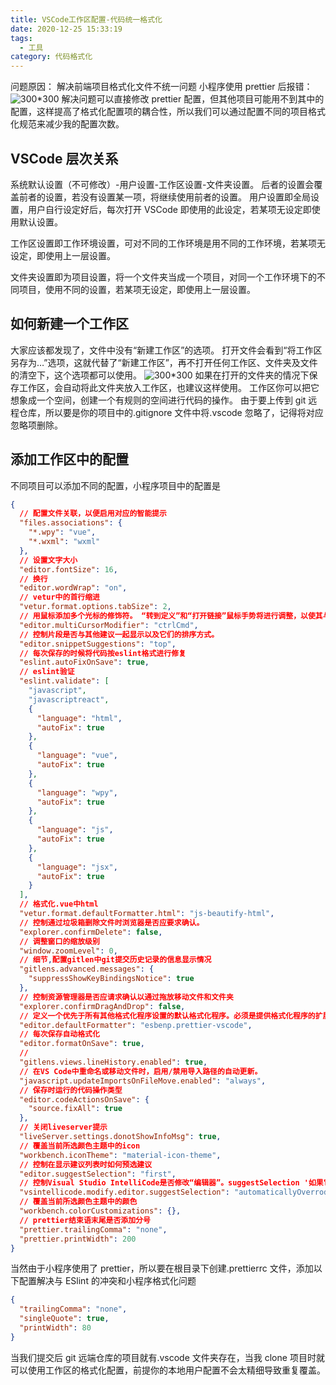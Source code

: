 ```yaml
---
title: VSCode工作区配置-代码统一格式化
date: 2020-12-25 15:33:19
tags:
  - 工具
category: 代码格式化
---
```


问题原因：
解决前端项目格式化文件不统一问题
小程序使用 prettier 后报错：
![300*300](/images/vs-eslint/vs-eslint4.png)
解决问题可以直接修改 prettier 配置，但其他项目可能用不到其中的配置，这样提高了格式化配置项的耦合性，所以我们可以通过配置不同的项目格式化规范来减少我的配置次数。

## VSCode 层次关系

系统默认设置（不可修改）-用户设置-工作区设置-文件夹设置。
后者的设置会覆盖前者的设置，若没有设置某一项，将继续使用前者的设置。
用户设置即全局设置，用户自行设定好后，每次打开 VSCode 即使用的此设定，若某项无设定即使用默认设置。

工作区设置即工作环境设置，可对不同的工作环境是用不同的工作环境，若某项无设定，即使用上一层设置。

文件夹设置即为项目设置，将一个文件夹当成一个项目，对同一个工作环境下的不同项目，使用不同的设置，若某项无设定，即使用上一层设置。

## 如何新建一个工作区

大家应该都发现了，文件中没有“新建工作区”的选项。
打开文件会看到“将工作区另存为…”选项，这就代替了“新建工作区”，再不打开任何工作区、文件夹及文件的清空下，这个选项都可以使用。
![300*300](/images/vs-eslint/vs-eslint5.png)
如果在打开的文件夹的情况下保存工作区，会自动将此文件夹放入工作区，也建议这样使用。
工作区你可以把它想象成一个空间，创建一个有规则的空间进行代码的操作。
由于要上传到 git 远程仓库，所以要是你的项目中的.gitignore 文件中将.vscode 忽略了，记得将对应忽略项删除。

## 添加工作区中的配置

不同项目可以添加不同的配置，小程序项目中的配置是

```json
{
  // 配置文件关联，以便启用对应的智能提示
  "files.associations": {
    "*.wpy": "vue",
    "*.wxml": "wxml"
  },
  // 设置文字大小
  "editor.fontSize": 16,
  // 换行
  "editor.wordWrap": "on",
  // vetur中的首行缩进
  "vetur.format.options.tabSize": 2,
  // 用鼠标添加多个光标的修饰符。 “转到定义”和“打开链接”鼠标手势将进行调整，以使其与多光标修改器不冲突。
  "editor.multiCursorModifier": "ctrlCmd",
  // 控制片段是否与其他建议一起显示以及它们的排序方式。
  "editor.snippetSuggestions": "top",
  // 每次保存的时候将代码按eslint格式进行修复
  "eslint.autoFixOnSave": true,
  // eslint验证
  "eslint.validate": [
    "javascript",
    "javascriptreact",
    {
      "language": "html",
      "autoFix": true
    },
    {
      "language": "vue",
      "autoFix": true
    },
    {
      "language": "wpy",
      "autoFix": true
    },
    {
      "language": "js",
      "autoFix": true
    },
    {
      "language": "jsx",
      "autoFix": true
    }
  ],
  // 格式化.vue中html
  "vetur.format.defaultFormatter.html": "js-beautify-html",
  // 控制通过垃圾箱删除文件时浏览器是否应要求确认。
  "explorer.confirmDelete": false,
  // 调整窗口的缩放级别
  "window.zoomLevel": 0,
  // 细节,配置gitlen中git提交历史记录的信息显示情况
  "gitlens.advanced.messages": {
    "suppressShowKeyBindingsNotice": true
  },
  // 控制资源管理器是否应请求确认以通过拖放移动文件和文件夹
  "explorer.confirmDragAndDrop": false,
  // 定义一个优先于所有其他格式化程序设置的默认格式化程序。必须是提供格式化程序的扩展名的标识符。
  "editor.defaultFormatter": "esbenp.prettier-vscode",
  // 每次保存自动格式化
  "editor.formatOnSave": true,
  //
  "gitlens.views.lineHistory.enabled": true,
  // 在VS Code中重命名或移动文件时，启用/禁用导入路径的自动更新。
  "javascript.updateImportsOnFileMove.enabled": "always",
  // 保存时运行的代码操作类型
  "editor.codeActionsOnSave": {
    "source.fixAll": true
  },
  // 关闭liveserver提示
  "liveServer.settings.donotShowInfoMsg": true,
  // 覆盖当前所选颜色主题中的icon
  "workbench.iconTheme": "material-icon-theme",
  // 控制在显示建议列表时如何预选建议
  "editor.suggestSelection": "first",
  // 控制Visual Studio IntelliCode是否修改“编辑器”。suggestSelection '如果它被设置为一个值('最近使用的')，将导致IntelliCode建议的完成项不可见。
  "vsintellicode.modify.editor.suggestSelection": "automaticallyOverrodeDefaultValue",
  // 覆盖当前所选颜色主题中的颜色
  "workbench.colorCustomizations": {},
  // prettier结束语末尾是否添加分号
  "prettier.trailingComma": "none",
  "prettier.printWidth": 200
}
```

当然由于小程序使用了 prettier，所以要在根目录下创建.prettierrc 文件，添加以下配置解决与 ESlint 的冲突和小程序格式化问题

```json
{
  "trailingComma": "none",
  "singleQuote": true,
  "printWidth": 80
}
```

当我们提交后 git 远端仓库的项目就有.vscode 文件夹存在，当我 clone 项目时就可以使用工作区的格式化配置，前提你的本地用户配置不会太精细导致重复覆盖。
